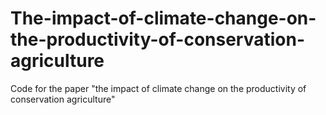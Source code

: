 # The-impact-of-climate-change-on-the-productivity-of-conservation-agriculture
Code for the paper "the impact of climate change on the productivity of conservation agriculture"

 
